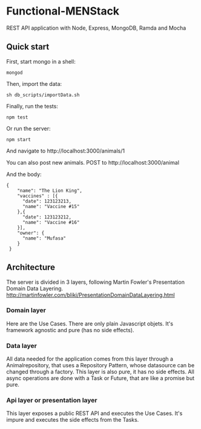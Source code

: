 # Functional-MENStack
REST API application with Node, Express, MongoDB, Ramda and Mocha

## Quick start

First, start mongo in a shell:

```
mongod
```
Then, import the data:

```
sh db_scripts/importData.sh
```

Finally, run the tests:

```
npm test
```

Or run the server:

```
npm start
```

And navigate to http://localhost:3000/animals/1

You can also post new animals.
POST to http://localhost:3000/animal

And the body:
```
{
    "name": "The Lion King",
    "vaccines" : [{
      "date": 123123213,
      "name": "Vaccine #15"
    },{
      "date": 123123212,
      "name": "Vaccine #16"
    }],
    "owner": {
      "name": "Mufasa"
    }
 }
```


## Architecture

The server is divided in 3 layers, following Martin Fowler's Presentation Domain Data Layering.
http://martinfowler.com/bliki/PresentationDomainDataLayering.html

### Domain layer

Here are the Use Cases. There are only plain Javascript objets. It's framework agnostic and pure (has no side effects).

### Data layer

All data needed for the application comes from this layer through a Animalrepository,
that uses a Repository Pattern, whose datasource can be changed through a factory. This layer is also pure, it has no side effects.
All async operations are done with a Task or Future, that are like a promise but pure.

### Api layer or presentation layer

This layer exposes a public REST API and executes the Use Cases. It's impure and executes the side effects from the Tasks.

